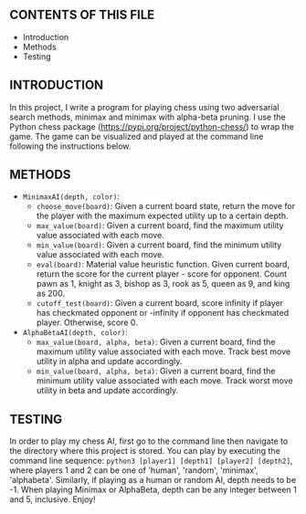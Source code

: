 CONTENTS OF THIS FILE
---------------------

 * Introduction
 * Methods
 * Testing
 

INTRODUCTION
------------
In this project, I write a program for playing chess using two adversarial search methods, minimax and minimax with alpha-beta pruning. I use the Python chess package (https://pypi.org/project/python-chess/) to wrap the game. The game can be visualized and played at the command line following the instructions below.

METHODS
------------
- `MinimaxAI(depth, color)`:
    - `choose_move(board)`: Given a current board state, return the move for the player with the maximum expected utility up to a certain depth.
    - `max_value(board)`: Given a current board, find the maximum utility value associated with each move.
    - `min_value(board)`: Given a current board, find the minimum utility value associated with each move.
    - `eval(board)`: Material value heuristic function. Given current board, return the score for the current player - score for opponent. Count pawn as 1, knight as 3, bishop as 3, rook as 5, queen as 9, and king as 200.
    - `cutoff_test(board)`: Given a current board, score infinity if player has checkmated opponent or -infinity if opponent has checkmated player. Otherwise, score 0.
- `AlphaBetaAI(depth, color)`:
    - `max_value(board, alpha, beta)`: Given a current board, find the maximum utility value associated with each move. Track best move utility in alpha and update accordingly.
    - `min_value(board, alpha, beta)`: Given a current board, find the minimum utility value associated with each move. Track worst move utility in beta and update accordingly.
    
TESTING
------------
In order to play my chess AI, first go to the command line then navigate to the directory where this project is stored. You can play by executing the command line sequence: `python3 [player1] [depth1] [player2] [depth2]`, where players 1 and 2 can be one of 'human', 'random', 'minimax', 'alphabeta'. Similarly, if playing as a human or random AI, depth needs to be -1. When playing Minimax or AlphaBeta, depth can be any integer between 1 and 5, inclusive. Enjoy!
